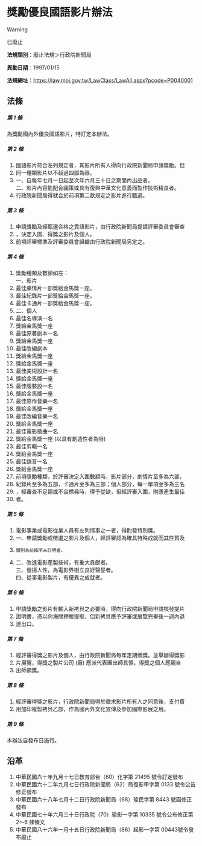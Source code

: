 # 獎勵優良國語影片辦法


> [!WARNING]
> 已廢止


**法規類別**：廢止法規＞行政院新聞局

**異動日期**：1997/01/15  

**法規網址**：https://law.moj.gov.tw/LawClass/LawAll.aspx?pcode=P0040001



## 法條
##### 第 1 條
為獎勵國內外優良國語影片，特訂定本辦法。

##### 第 2 條
1. 國語影片符合左列規定者，其影片所有人得向行政院新聞局申請獎勵。但
1. 同一種類影片以不超過四部為限。
1. 一、自每年七月一日起至次年六月三十日之期間內出品者。  
二、影片內容能配合國策或具有復興中華文化意義而製作技術精良者。
1. 行政院新聞局得就合於前項第二款規定之影片進行甄選。

##### 第 3 條
1. 申請獎勵及經甄選合格之貫語影片，由行政院新聞局提請評審委員會審查
1. ，決定入圍、得獎之影片及個人。
1. 前項評審標準及評審委員會組織由行政院新聞局另定之。

##### 第 4 條
1. 獎勵種類及數額如左：  
一、影片
1. 最佳豦情片一部獎給金馬獎一座。
1. 最佳紀錄片一部獎給金馬獎一座。
1. 最佳卡通片一部獎給金馬獎一座。
1. 二、個人
1. 最佳名導演一名
1. 獎給金馬獎一座
1. 最佳原著劇本一名
1. 獎給金馬獎一座
1. 最佳改編劇本
1. 獎給金馬獎一座
1. 獎給金馬獎一座
1. 最佳美術設計一名
1. 獎給金馬獎一座
1. 最佳服裝設一名
1. 獎給金馬獎一座
1. 最佳原作音樂一名
1. 獎給金馬獎一座
1. 最佳改編音樂一名
1. 獎給金馬獎一座
1. 最佳電影插曲一名
1. 獎給金馬獎一座 (以具有創造性者為限)
1. 最佳剪輯一名
1. 獎給金馬獎一座
1. 最佳錄音一名
1. 獎給金馬獎一座
1. 前項獎勵種類，於評審決定入圍數額時，影片部分，劇情片至多為六部，
1. 紀錄片至多為五部，卡通片至多為三部；個人部分，每一單項至多為三名
1. ，經審查不足額或不合標弗時，得予從缺，但經評審入圍，則應產生最佳
1. 者。

##### 第 5 條
1. 電影事業或電影從業人員有左列情事之一者，得酌發特別獎。
1. 一、申請獎勵或徵選之影片及個人，經評審認為確具特殊成就而其性質及
1.     類別為前條所未訂明者。
1. 二、改進電影產製技術，有重大貢獻者。  
三、發揚人性，為電影界樹立良好聲譽者。  
四、從事電影製片，有優異之成就者。

##### 第 6 條
1. 申請獎勵之影片有輸入新拷貝之必要時，得向行政院新聞局申請核發提片
1. 證明書，憑以向海關押稅提取，但新拷貝應予評審或展覽完畢後一週內退
1. 運出口。

##### 第 7 條
1. 經評審得獎之影片及個人，由行政院新聞局每年定期頒獎。並舉辦得獎影
1. 片展覽，得獎之製片公司 (廠) 應派代表團出師具領，得獎之個人應親自
1. 出師領獎。

##### 第 8 條
1. 經評審得獎之影片，行政院新聞局得於徵求影片所有人之同意後，支付費
1. 用加印複製拷貝乙部，作為國內外文化宣傳及參加國際影展之用。

##### 第 9 條
本辦法自發布日施行。

## 沿革
1. 中華民國六十年九月十七日教育部台（60）化字第 21495  號令訂定發布
1. 中華民國六十二年九月七日行政院新聞局（62）局復影甲字第 0133 號令公告修正發布
1. 中華民國六十八年七月十二日行政院新聞局（68）瑜民字第 8443 號函修正發布
1. 中華民國七十年六月三十日行政院（70）瑜影一字第 10335  號令公布修正第 2～6 條條文
1. 中華民國八十六年一月十五日行政院新聞局（86）起影一字第 00443號令發布廢止
